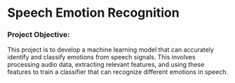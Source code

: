 # Speech Emotion Recognition

### Project Objective:

This project is to develop a machine learning model that can accurately identify and classify emotions from speech signals. 
This involves processing audio data, extracting relevant features, and using these features to train a classifier that can recognize different emotions in speech.
